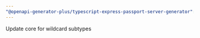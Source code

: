 ```yaml
---
"@openapi-generator-plus/typescript-express-passport-server-generator": patch
---
```


Update core for wildcard subtypes
